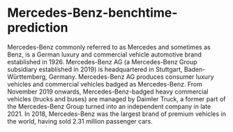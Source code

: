 # Mercedes-Benz-benchtime-prediction
Mercedes-Benz  commonly referred to as Mercedes and sometimes as Benz, is a German luxury and commercial vehicle automotive brand established in 1926. Mercedes-Benz AG (a Mercedes-Benz Group subsidiary established in 2019) is headquartered in Stuttgart, Baden-Württemberg, Germany. Mercedes-Benz AG produces consumer luxury vehicles and commercial vehicles badged as Mercedes-Benz. From November 2019 onwards, Mercedes-Benz-badged heavy commercial vehicles (trucks and buses) are managed by Daimler Truck, a former part of the Mercedes-Benz Group turned into an independent company in late 2021. In 2018, Mercedes-Benz was the largest brand of premium vehicles in the world, having sold 2.31 million passenger cars.

